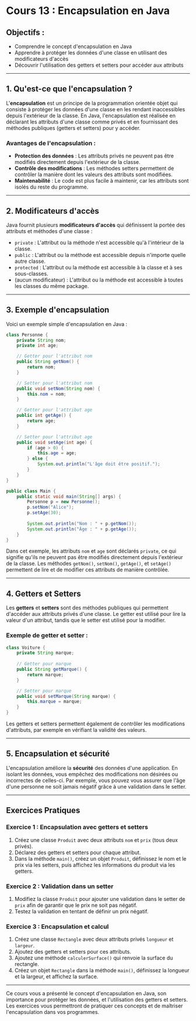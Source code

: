 
# Cours 13 : Encapsulation en Java

## Objectifs :
- Comprendre le concept d'encapsulation en Java
- Apprendre à protéger les données d'une classe en utilisant des modificateurs d'accès
- Découvrir l'utilisation des getters et setters pour accéder aux attributs

---

## 1. Qu'est-ce que l'encapsulation ?
L'**encapsulation** est un principe de la programmation orientée objet qui consiste à protéger les données d'une classe en les rendant inaccessibles depuis l'extérieur de la classe. En Java, l'encapsulation est réalisée en déclarant les attributs d'une classe comme privés et en fournissant des méthodes publiques (getters et setters) pour y accéder.

### Avantages de l'encapsulation :
- **Protection des données** : Les attributs privés ne peuvent pas être modifiés directement depuis l'extérieur de la classe.
- **Contrôle des modifications** : Les méthodes setters permettent de contrôler la manière dont les valeurs des attributs sont modifiées.
- **Maintenabilité** : Le code est plus facile à maintenir, car les attributs sont isolés du reste du programme.

---

## 2. Modificateurs d'accès
Java fournit plusieurs **modificateurs d'accès** qui définissent la portée des attributs et méthodes d'une classe :

- `private` : L'attribut ou la méthode n'est accessible qu'à l'intérieur de la classe.
- `public` : L'attribut ou la méthode est accessible depuis n'importe quelle autre classe.
- `protected` : L'attribut ou la méthode est accessible à la classe et à ses sous-classes.
- (aucun modificateur) : L'attribut ou la méthode est accessible à toutes les classes du même package.

---

## 3. Exemple d'encapsulation
Voici un exemple simple d'encapsulation en Java :

```java
class Personne {
    private String nom;
    private int age;

    // Getter pour l'attribut nom
    public String getNom() {
        return nom;
    }

    // Setter pour l'attribut nom
    public void setNom(String nom) {
        this.nom = nom;
    }

    // Getter pour l'attribut age
    public int getAge() {
        return age;
    }

    // Setter pour l'attribut age
    public void setAge(int age) {
        if (age > 0) {
            this.age = age;
        } else {
            System.out.println("L'âge doit être positif.");
        }
    }
}

public class Main {
    public static void main(String[] args) {
        Personne p = new Personne();
        p.setNom("Alice");
        p.setAge(30);
        
        System.out.println("Nom : " + p.getNom());
        System.out.println("Âge : " + p.getAge());
    }
}
```

Dans cet exemple, les attributs `nom` et `age` sont déclarés `private`, ce qui signifie qu'ils ne peuvent pas être modifiés directement depuis l'extérieur de la classe. Les méthodes `getNom()`, `setNom()`, `getAge()`, et `setAge()` permettent de lire et de modifier ces attributs de manière contrôlée.

---

## 4. Getters et Setters
Les **getters** et **setters** sont des méthodes publiques qui permettent d'accéder aux attributs privés d'une classe. Le getter est utilisé pour lire la valeur d'un attribut, tandis que le setter est utilisé pour la modifier.

### Exemple de getter et setter :
```java
class Voiture {
    private String marque;
    
    // Getter pour marque
    public String getMarque() {
        return marque;
    }

    // Setter pour marque
    public void setMarque(String marque) {
        this.marque = marque;
    }
}
```

Les getters et setters permettent également de contrôler les modifications d'attributs, par exemple en vérifiant la validité des valeurs.

---

## 5. Encapsulation et sécurité
L'encapsulation améliore la **sécurité** des données d'une application. En isolant les données, vous empêchez des modifications non désirées ou incorrectes de celles-ci. Par exemple, vous pouvez vous assurer que l'âge d'une personne ne soit jamais négatif grâce à une validation dans le setter.

---

## Exercices Pratiques

### Exercice 1 : Encapsulation avec getters et setters
1. Créez une classe `Produit` avec deux attributs `nom` et `prix` (tous deux privés).
2. Déclarez des getters et setters pour chaque attribut.
3. Dans la méthode `main()`, créez un objet `Produit`, définissez le nom et le prix via les setters, puis affichez les informations du produit via les getters.

### Exercice 2 : Validation dans un setter
1. Modifiez la classe `Produit` pour ajouter une validation dans le setter de `prix` afin de garantir que le prix ne soit pas négatif.
2. Testez la validation en tentant de définir un prix négatif.

### Exercice 3 : Encapsulation et calcul
1. Créez une classe `Rectangle` avec deux attributs privés `longueur` et `largeur`.
2. Ajoutez des getters et setters pour ces attributs.
3. Ajoutez une méthode `calculerSurface()` qui renvoie la surface du rectangle.
4. Créez un objet `Rectangle` dans la méthode `main()`, définissez la longueur et la largeur, et affichez la surface.

---

Ce cours vous a présenté le concept d'encapsulation en Java, son importance pour protéger les données, et l'utilisation des getters et setters. Les exercices vous permettront de pratiquer ces concepts et de maîtriser l'encapsulation dans vos programmes.
